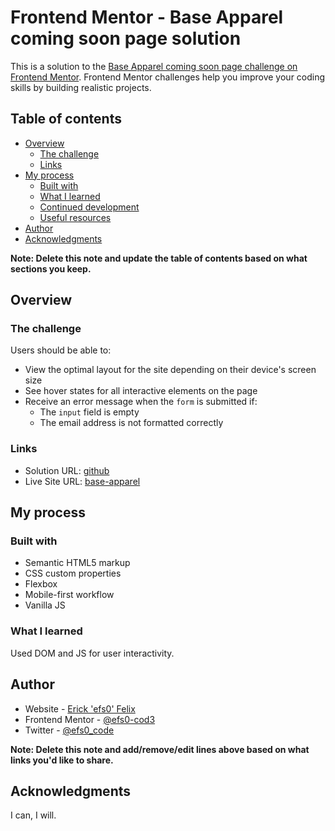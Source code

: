 # Frontend Mentor - Base Apparel coming soon page solution

This is a solution to the [Base Apparel coming soon page challenge on Frontend Mentor](https://www.frontendmentor.io/challenges/base-apparel-coming-soon-page-5d46b47f8db8a7063f9331a0). Frontend Mentor challenges help you improve your coding skills by building realistic projects. 

## Table of contents

- [Overview](#overview)
  - [The challenge](#the-challenge)
  - [Links](#links)
- [My process](#my-process)
  - [Built with](#built-with)
  - [What I learned](#what-i-learned)
  - [Continued development](#continued-development)
  - [Useful resources](#useful-resources)
- [Author](#author)
- [Acknowledgments](#acknowledgments)

**Note: Delete this note and update the table of contents based on what sections you keep.**

## Overview

### The challenge

Users should be able to:

- View the optimal layout for the site depending on their device's screen size
- See hover states for all interactive elements on the page
- Receive an error message when the `form` is submitted if:
  - The `input` field is empty
  - The email address is not formatted correctly


### Links

- Solution URL: [github](https://github.com/efs0-cod3/base-apparel-coming-soon-master/blob/main/README.md)
- Live Site URL: [base-apparel](https://efs0-cod3.github.io/base-apparel-coming-soon-master/)

## My process

### Built with

- Semantic HTML5 markup
- CSS custom properties
- Flexbox
- Mobile-first workflow
- Vanilla JS

### What I learned

Used DOM and JS for user interactivity.

## Author

- Website - [Erick 'efs0' Felix](https://github.com/efs0-cod3)
- Frontend Mentor - [@efs0-cod3](https://www.frontendmentor.io/profile/efs0-cod3)
- Twitter - [@efs0_code](https://www.twitter.com/efs0_code)

**Note: Delete this note and add/remove/edit lines above based on what links you'd like to share.**

## Acknowledgments

I can, I will.
